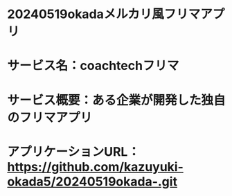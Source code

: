 # 20240519okadaメルカリ風フリマアプリ
# サービス名：coachtechフリマ
# サービス概要：ある企業が開発した独自のフリマアプリ
# アプリケーションURL：https://github.com/kazuyuki-okada5/20240519okada-.git
